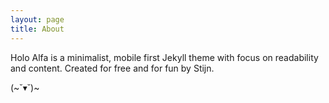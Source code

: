 ```yaml
---
layout: page
title: About
---
```


Holo Alfa is a minimalist, mobile first Jekyll theme with focus on readability and content. Created for free and for fun by Stijn.

(~˘▾˘)~